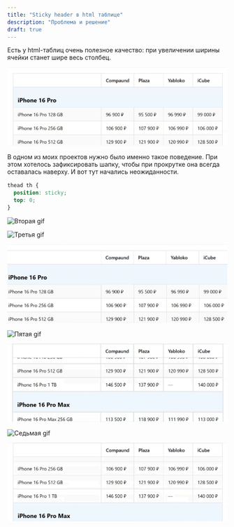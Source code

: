 ```yaml
---
title: "Sticky header в html таблице"
description: "Проблема и решение"
draft: true
---
```


Есть у html-таблиц очень полезное качество: при увеличении ширины ячейки станет шире весь столбец.

![Вот первая gif](/blog/img/2025-04-11-html-table/20250408_184100.gif)

В одном из моих проектов нужно было именно такое поведение. При этом хотелось зафиксировать шапку, чтобы при прокрутке она всегда оставалась наверху. И вот тут начались неожиданности.

```css
thead th {
  position: sticky;
  top: 0;
}
```

![Вторая gif](/blog/img/2025-04-11-html-table/20250408_184620.gif)

![Третья gif](/blog/img/2025-04-11-html-table/20250408_184644.gif)

![четвертая gif](/blog/img/2025-04-11-html-table/20250408_184710.gif)

![Пятая gif](/blog/img/2025-04-11-html-table/20250408_184927.gif) 

![Шестая gif](/blog/img/2025-04-11-html-table/20250408_184947.gif)

![Седьмая gif](/blog/img/2025-04-11-html-table/20250408_185609.gif)

![Восьмая gif](/blog/img/2025-04-11-html-table/20250408_185627.gif)

